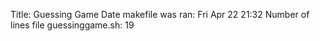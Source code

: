 Title: Guessing Game
Date makefile was ran: Fri Apr 22 21:32 
Number of lines file guessinggame.sh: 19


